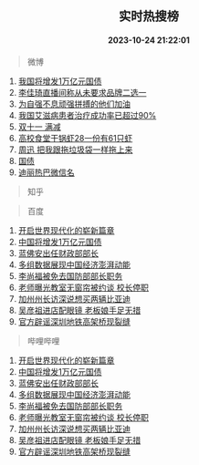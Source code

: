 <div align="center"><h2>实时热搜榜</h2><h4>2023-10-24 21:22:01</h4></div>

> 微博  

1. [我国将增发1万亿元国债](https://s.weibo.com/weibo?q=%23%E6%88%91%E5%9B%BD%E5%B0%86%E5%A2%9E%E5%8F%911%E4%B8%87%E4%BA%BF%E5%85%83%E5%9B%BD%E5%80%BA%23&t=31&band_rank=1&Refer=top)<br />
2. [李佳琦直播间称从未要求品牌二选一](https://s.weibo.com/weibo?q=%23%E6%9D%8E%E4%BD%B3%E7%90%A6%E7%9B%B4%E6%92%AD%E9%97%B4%E7%A7%B0%E4%BB%8E%E6%9C%AA%E8%A6%81%E6%B1%82%E5%93%81%E7%89%8C%E4%BA%8C%E9%80%89%E4%B8%80%23&t=31&band_rank=2&Refer=top)<br />
3. [为自强不息顽强拼搏的他们加油](https://s.weibo.com/weibo?q=%23%E4%B8%BA%E8%87%AA%E5%BC%BA%E4%B8%8D%E6%81%AF%E9%A1%BD%E5%BC%BA%E6%8B%BC%E6%90%8F%E7%9A%84%E4%BB%96%E4%BB%AC%E5%8A%A0%E6%B2%B9%23&t=31&band_rank=3&Refer=top)<br />
4. [我国艾滋病患者治疗成功率已超过90%](https://s.weibo.com/weibo?q=%23%E6%88%91%E5%9B%BD%E8%89%BE%E6%BB%8B%E7%97%85%E6%82%A3%E8%80%85%E6%B2%BB%E7%96%97%E6%88%90%E5%8A%9F%E7%8E%87%E5%B7%B2%E8%B6%85%E8%BF%8790%25%23&t=31&band_rank=4&Refer=top)<br />
5. [双十一 满减](https://s.weibo.com/weibo?q=%E5%8F%8C%E5%8D%81%E4%B8%80%20%E6%BB%A1%E5%87%8F&t=31&band_rank=5&Refer=top)<br />
6. [高校食堂干锅虾28一份有61只虾](https://s.weibo.com/weibo?q=%23%E9%AB%98%E6%A0%A1%E9%A3%9F%E5%A0%82%E5%B9%B2%E9%94%85%E8%99%BE28%E4%B8%80%E4%BB%BD%E6%9C%8961%E5%8F%AA%E8%99%BE%23&t=31&band_rank=6&Refer=top)<br />
7. [周迅 把我跟拖垃圾袋一样拖上来](https://s.weibo.com/weibo?q=%E5%91%A8%E8%BF%85%20%E6%8A%8A%E6%88%91%E8%B7%9F%E6%8B%96%E5%9E%83%E5%9C%BE%E8%A2%8B%E4%B8%80%E6%A0%B7%E6%8B%96%E4%B8%8A%E6%9D%A5&t=31&band_rank=7&Refer=top)<br />
8. [国债](https://s.weibo.com/weibo?q=%E5%9B%BD%E5%80%BA&t=31&band_rank=8&Refer=top)<br />
9. [迪丽热巴微信名](https://s.weibo.com/weibo?q=%23%E8%BF%AA%E4%B8%BD%E7%83%AD%E5%B7%B4%E5%BE%AE%E4%BF%A1%E5%90%8D%23&t=31&band_rank=9&Refer=top)<br />

> 知乎  


> 百度  

1. [开启世界现代化的崭新篇章](https://www.baidu.com/s?wd=%E5%BC%80%E5%90%AF%E4%B8%96%E7%95%8C%E7%8E%B0%E4%BB%A3%E5%8C%96%E7%9A%84%E5%B4%AD%E6%96%B0%E7%AF%87%E7%AB%A0&sa=fyb_news&rsv_dl=fyb_news)<br />
2. [中国将增发1万亿元国债](https://www.baidu.com/s?wd=%E4%B8%AD%E5%9B%BD%E5%B0%86%E5%A2%9E%E5%8F%911%E4%B8%87%E4%BA%BF%E5%85%83%E5%9B%BD%E5%80%BA&sa=fyb_news&rsv_dl=fyb_news)<br />
3. [蓝佛安出任财政部部长](https://www.baidu.com/s?wd=%E8%93%9D%E4%BD%9B%E5%AE%89%E5%87%BA%E4%BB%BB%E8%B4%A2%E6%94%BF%E9%83%A8%E9%83%A8%E9%95%BF&sa=fyb_news&rsv_dl=fyb_news)<br />
4. [多组数据展现中国经济澎湃动能](https://www.baidu.com/s?wd=%E5%A4%9A%E7%BB%84%E6%95%B0%E6%8D%AE%E5%B1%95%E7%8E%B0%E4%B8%AD%E5%9B%BD%E7%BB%8F%E6%B5%8E%E6%BE%8E%E6%B9%83%E5%8A%A8%E8%83%BD&sa=fyb_news&rsv_dl=fyb_news)<br />
5. [李尚福被免去国防部部长职务](https://www.baidu.com/s?wd=%E6%9D%8E%E5%B0%9A%E7%A6%8F%E8%A2%AB%E5%85%8D%E5%8E%BB%E5%9B%BD%E9%98%B2%E9%83%A8%E9%83%A8%E9%95%BF%E8%81%8C%E5%8A%A1&sa=fyb_news&rsv_dl=fyb_news)<br />
6. [老师曝光教室无窗帘被约谈 校长停职](https://www.baidu.com/s?wd=%E8%80%81%E5%B8%88%E6%9B%9D%E5%85%89%E6%95%99%E5%AE%A4%E6%97%A0%E7%AA%97%E5%B8%98%E8%A2%AB%E7%BA%A6%E8%B0%88+%E6%A0%A1%E9%95%BF%E5%81%9C%E8%81%8C&sa=fyb_news&rsv_dl=fyb_news)<br />
7. [加州州长访深说想买两辆比亚迪](https://www.baidu.com/s?wd=%E5%8A%A0%E5%B7%9E%E5%B7%9E%E9%95%BF%E8%AE%BF%E6%B7%B1%E8%AF%B4%E6%83%B3%E4%B9%B0%E4%B8%A4%E8%BE%86%E6%AF%94%E4%BA%9A%E8%BF%AA&sa=fyb_news&rsv_dl=fyb_news)<br />
8. [吴彦祖进店配眼镜 老板娘手足无措](https://www.baidu.com/s?wd=%E5%90%B4%E5%BD%A6%E7%A5%96%E8%BF%9B%E5%BA%97%E9%85%8D%E7%9C%BC%E9%95%9C+%E8%80%81%E6%9D%BF%E5%A8%98%E6%89%8B%E8%B6%B3%E6%97%A0%E6%8E%AA&sa=fyb_news&rsv_dl=fyb_news)<br />
9. [官方辟谣深圳地铁高架桥现裂缝](https://www.baidu.com/s?wd=%E5%AE%98%E6%96%B9%E8%BE%9F%E8%B0%A3%E6%B7%B1%E5%9C%B3%E5%9C%B0%E9%93%81%E9%AB%98%E6%9E%B6%E6%A1%A5%E7%8E%B0%E8%A3%82%E7%BC%9D&sa=fyb_news&rsv_dl=fyb_news)<br />

> 哔哩哔哩  

1. [开启世界现代化的崭新篇章](https://www.baidu.com/s?wd=%E5%BC%80%E5%90%AF%E4%B8%96%E7%95%8C%E7%8E%B0%E4%BB%A3%E5%8C%96%E7%9A%84%E5%B4%AD%E6%96%B0%E7%AF%87%E7%AB%A0&sa=fyb_news&rsv_dl=fyb_news)<br />
2. [中国将增发1万亿元国债](https://www.baidu.com/s?wd=%E4%B8%AD%E5%9B%BD%E5%B0%86%E5%A2%9E%E5%8F%911%E4%B8%87%E4%BA%BF%E5%85%83%E5%9B%BD%E5%80%BA&sa=fyb_news&rsv_dl=fyb_news)<br />
3. [蓝佛安出任财政部部长](https://www.baidu.com/s?wd=%E8%93%9D%E4%BD%9B%E5%AE%89%E5%87%BA%E4%BB%BB%E8%B4%A2%E6%94%BF%E9%83%A8%E9%83%A8%E9%95%BF&sa=fyb_news&rsv_dl=fyb_news)<br />
4. [多组数据展现中国经济澎湃动能](https://www.baidu.com/s?wd=%E5%A4%9A%E7%BB%84%E6%95%B0%E6%8D%AE%E5%B1%95%E7%8E%B0%E4%B8%AD%E5%9B%BD%E7%BB%8F%E6%B5%8E%E6%BE%8E%E6%B9%83%E5%8A%A8%E8%83%BD&sa=fyb_news&rsv_dl=fyb_news)<br />
5. [李尚福被免去国防部部长职务](https://www.baidu.com/s?wd=%E6%9D%8E%E5%B0%9A%E7%A6%8F%E8%A2%AB%E5%85%8D%E5%8E%BB%E5%9B%BD%E9%98%B2%E9%83%A8%E9%83%A8%E9%95%BF%E8%81%8C%E5%8A%A1&sa=fyb_news&rsv_dl=fyb_news)<br />
6. [老师曝光教室无窗帘被约谈 校长停职](https://www.baidu.com/s?wd=%E8%80%81%E5%B8%88%E6%9B%9D%E5%85%89%E6%95%99%E5%AE%A4%E6%97%A0%E7%AA%97%E5%B8%98%E8%A2%AB%E7%BA%A6%E8%B0%88+%E6%A0%A1%E9%95%BF%E5%81%9C%E8%81%8C&sa=fyb_news&rsv_dl=fyb_news)<br />
7. [加州州长访深说想买两辆比亚迪](https://www.baidu.com/s?wd=%E5%8A%A0%E5%B7%9E%E5%B7%9E%E9%95%BF%E8%AE%BF%E6%B7%B1%E8%AF%B4%E6%83%B3%E4%B9%B0%E4%B8%A4%E8%BE%86%E6%AF%94%E4%BA%9A%E8%BF%AA&sa=fyb_news&rsv_dl=fyb_news)<br />
8. [吴彦祖进店配眼镜 老板娘手足无措](https://www.baidu.com/s?wd=%E5%90%B4%E5%BD%A6%E7%A5%96%E8%BF%9B%E5%BA%97%E9%85%8D%E7%9C%BC%E9%95%9C+%E8%80%81%E6%9D%BF%E5%A8%98%E6%89%8B%E8%B6%B3%E6%97%A0%E6%8E%AA&sa=fyb_news&rsv_dl=fyb_news)<br />
9. [官方辟谣深圳地铁高架桥现裂缝](https://www.baidu.com/s?wd=%E5%AE%98%E6%96%B9%E8%BE%9F%E8%B0%A3%E6%B7%B1%E5%9C%B3%E5%9C%B0%E9%93%81%E9%AB%98%E6%9E%B6%E6%A1%A5%E7%8E%B0%E8%A3%82%E7%BC%9D&sa=fyb_news&rsv_dl=fyb_news)<br />
